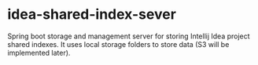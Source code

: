 # idea-shared-index-sever
Spring boot storage and management server for storing Intellij Idea project shared indexes. It uses local storage folders to store data (S3 will be implemented later). 

